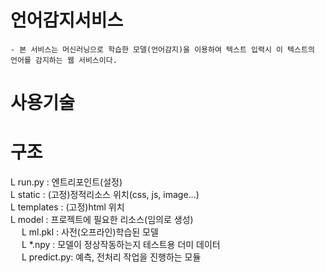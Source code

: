 # 언어감지서비스
    - 본 서비스는 머신러닝으로 학습한 모델(언어감지)을 이용하여 텍스트 입력시 이 텍스트의 언어를 감지하는 웹 서비스이다.

# 사용기술
    
# 구조
L run.py        : 엔트리포인트(설정)  <br>
L static        : (고정)정적리소스 위치(css, js, image...)  <br>
L templates     : (고정)html 위치 <br>
L model           : 프로젝트에 필요한 리소스(임의로 생성) <br>
　  L ml.pkl    : 사전(오프라인)학습된 모델 <br>
　  L *.npy     : 모델이 정상작동하는지 테스트용 더미 데이터 <br>
　  L predict.py: 예측, 전처리 작업을 진행하는 모듈 <br>
